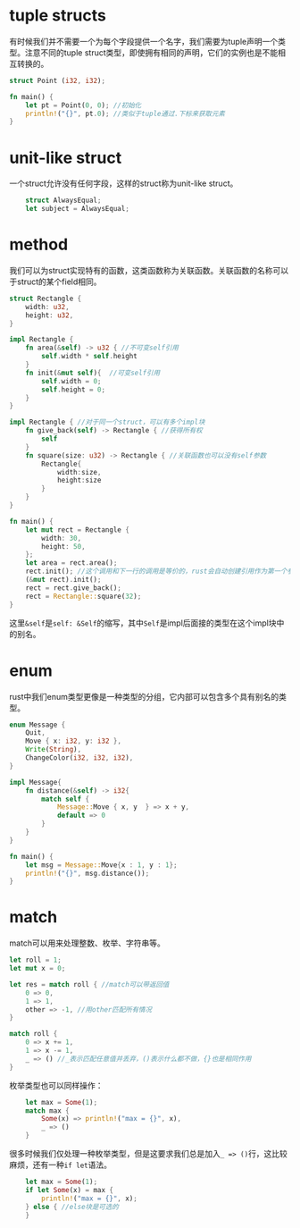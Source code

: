 # tuple structs

有时候我们并不需要一个为每个字段提供一个名字，我们需要为tuple声明一个类型。注意不同的tuple struct类型，即使拥有相同的声明，它们的实例也是不能相互转换的。

```rust
struct Point (i32, i32);

fn main() {
    let pt = Point(0, 0); //初始化
    println!("{}", pt.0); //类似于tuple通过.下标来获取元素
}
```

# unit-like struct

一个struct允许没有任何字段，这样的struct称为unit-like struct。

```rust
    struct AlwaysEqual;
    let subject = AlwaysEqual;
```

# method

我们可以为struct实现特有的函数，这类函数称为关联函数。关联函数的名称可以于struct的某个field相同。

```rust
struct Rectangle {
    width: u32,
    height: u32,
}

impl Rectangle {
    fn area(&self) -> u32 { //不可变self引用
        self.width * self.height
    }
    fn init(&mut self){  //可变self引用
        self.width = 0;
        self.height = 0;
    }
}

impl Rectangle { //对于同一个struct，可以有多个impl块
    fn give_back(self) -> Rectangle { //获得所有权
        self
    }
    fn square(size: u32) -> Rectangle { //关联函数也可以没有self参数
        Rectangle{
            width:size, 
            height:size
        }
    }
}

fn main() {
    let mut rect = Rectangle {
        width: 30,
        height: 50,
    };
    let area = rect.area();
    rect.init(); //这个调用和下一行的调用是等价的，rust会自动创建引用作为第一个参数传入
    (&mut rect).init();
    rect = rect.give_back();
    rect = Rectangle::square(32);
}
```

这里`&self`是`self: &Self`的缩写，其中`Self`是impl后面接的类型在这个impl块中的别名。

# enum

rust中我们enum类型更像是一种类型的分组，它内部可以包含多个具有别名的类型。

```rust
enum Message {
    Quit,
    Move { x: i32, y: i32 },
    Write(String),
    ChangeColor(i32, i32, i32),
}

impl Message{
    fn distance(&self) -> i32{
        match self {
            Message::Move { x, y  } => x + y,
            default => 0
        }
    }
}

fn main() {
    let msg = Message::Move{x : 1, y : 1};
    println!("{}", msg.distance());
}
```

# match

match可以用来处理整数、枚举、字符串等。

```rust
let roll = 1;
let mut x = 0;

let res = match roll { //match可以带返回值
    0 => 0,
    1 => 1,
    other => -1, //用other匹配所有情况
}

match roll {
    0 => x += 1,
    1 => x -= 1,
    _ => () //_表示匹配任意值并丢弃，()表示什么都不做，{}也是相同作用
}
```

枚举类型也可以同样操作：

```rust
    let max = Some(1);
    match max {
        Some(x) => println!("max = {}", x),
        _ => ()
    }
```

很多时候我们仅处理一种枚举类型，但是这要求我们总是加入`_ => ()`行，这比较麻烦，还有一种`if let`语法。

```rust
    let max = Some(1);
    if let Some(x) = max {
        println!("max = {}", x);
    } else { //else块是可选的
    }
```